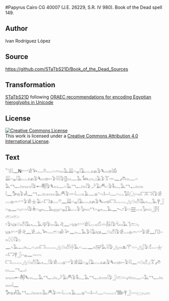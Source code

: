#Papyrus Cairo CG 40007 (J.E. 26229, S.R. IV 980). Book of the Dead spell 149.

## Author 

Ivan Rodríguez López

## Source 

https://github.com/STaTbS21D/Book_of_the_Dead_Sources

## Transformation 

[STaTbS21D](https://statbs21d.github.io/) following [ORAEC recommendations for encoding Egyptian hieroglyphs in Unicode](https://github.com/oraec/recommendations-encoding-hieroglyphs)

## License 

<a rel="license" href="http://creativecommons.org/licenses/by/4.0/"><img alt="Creative Commons License" style="border-width:0" src="https://i.creativecommons.org/l/by/4.0/88x31.png" /></a><br />This work is licensed under a <a rel="license" href="http://creativecommons.org/licenses/by/4.0/">Creative Commons Attribution 4.0 International License</a>.

## Text 

<hiero>𓆓𓌃𓇋𓈖N𓏌𓎡𓀀𓅨𓂋𓌨𓂋𓏏𓏛𓏥𓅓𓇏𓏏𓈇𓇋𓄿𓂋𓃭𓏤𓅱𓆰𓏥𓊖𓇋𓀁<br>
𓇏𓏏𓈇𓇋𓄿𓂋𓃭𓏤𓅱𓆰𓏥𓊖𓍿𓅱𓇋𓇋𓇋𓅱𓊅𓏥𓊃𓅓𓍄𓈒𓏥𓈎𓄿𓅱𓀠𓏛𓈖𓌾𓏥𓊃𓏏<br>
𓅓𓎔𓂣𓏭𓏭𓏥𓇋𓅱𓄡𓄟𓋴𓅱𓆰𓏥𓊃𓏏𓅓𓎔𓂣𓏭𓇋𓅱𓌳𓄿𓄫𓏏𓅱𓌟𓆑𓅓𓎔𓂣𓏥𓏭<br>
𓇋𓈖𓅜𓐍𓅱𓀻𓈖𓎔𓂣𓏥𓏥𓏥𓅓𓄫𓅱𓏛𓇋𓂋𓏭𓄿𓊃𓐍𓌪𓂡𓊃𓏏𓂋𓅄𓈌𓏏𓏭𓉐𓉐𓇋𓅱𓀀<br>
𓂋𓐍𓏛𓎡𓅱𓀀𓇼𓄿𓏏𓉐𓁷𓂋𓄣𓈖𓇏𓏏𓈇𓇋𓄿𓂋𓃭𓏤𓅱𓆰𓏥𓊖𓉐𓂋𓂋𓂻𓇳𓏤𓀭𓇋𓅓𓆑𓅓𓋁𓃀<br>
𓏏𓈇𓈖𓏏𓊪𓇯𓇋𓅱𓇔𓏏𓈇𓆑𓅓𓈙𓏏𓈇𓆼𓄿𓂋𓅱𓅭𓏥𓎔𓏏𓈇𓆑𓅓𓈖𓍇𓏌𓅱𓏏𓈗𓂋𓏤𓅭𓏥𓃀𓋴𓐪𓂧𓂧<br>
𓏌𓅱𓊞𓇳𓏤𓀭𓇋𓅓𓆑𓅓𓊡𓅱𓏥𓅓𓂙𓈖𓏏𓊞𓏌𓎡𓀀𓇋𓂋𓏭𓀹𓏛𓋴𓏇𓇋𓅱𓄛𓏥𓅓𓊹𓂧𓊪<br>
𓊞𓏌𓎡𓀀𓂙𓈖𓀀𓂜𓅨𓂋𓂧𓀉𓅪𓈖𓆑𓅓𓅱𓇋𓄿𓊞𓈖𓇳𓏤𓀭𓇋𓅱𓀀𓂋𓐍𓏛𓎡𓅱𓀀𓈖𓉔𓏏𓏭𓆭𓆭𓇋𓅱𓊪<br>
𓈖𓏏𓅓𓂝𓆑𓏏𓈒𓏥𓉐𓂋𓂋𓂻𓇳𓏤𓀭𓇋𓏶𓅓𓏏𓊃𓈖𓏭𓈝𓅓𓇋𓇋𓅱𓂻𓏥𓁷𓏤𓄝𓏏𓏏𓂻𓆄𓅱𓀭𓂋𓇼𓏏𓉐𓋁𓃀𓏏𓈇𓈖𓏏𓇯<br>
𓉐𓂋𓂋𓂻𓇳𓏤𓀭𓇋𓅓𓆑𓇋𓅱𓀀𓂋𓐍𓎡𓅱𓀀𓇏𓏏𓈇𓇋𓄿𓂋𓃭𓏤𓅱𓆰𓏥𓊖𓍿𓅱𓇋𓇋𓈖𓏏𓇳𓏤𓀭𓈎𓀠𓌾𓏥𓊃𓎔𓂣<br>
𓏭𓏭𓏥𓄡𓄟𓋴𓆰𓏥𓊃𓅓𓎔𓂣𓏭𓌳𓄿𓄫𓅱𓌟𓆑𓅓𓎔𓂣𓏥𓏭𓇋𓅱𓃀𓂧𓏏𓌽𓏥𓊃𓏏𓅓𓎔𓂣𓏭𓏭𓏥𓇋𓈖<br>
𓅜𓐍𓀻𓅓𓎔𓂣𓏭𓏭𓏥𓅓𓄫𓅱𓏛𓇋𓂋𓏭𓄿𓊃𓐍𓌪𓂡𓊃𓏏𓂋𓐞𓏤𓅢𓋁𓃀𓏏𓏏𓈉𓈅𓏥<br></hiero>